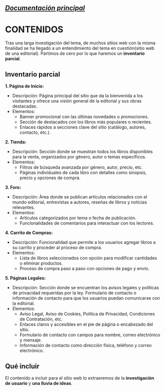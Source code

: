 _[Documentación principal](/Documentacion.md)_
--- 

# CONTENIDOS

Tras una larga investigación del tema, de muchos sitios web con la misma finalidad se ha llegado a un entendimiento del tema en cuestión(sitio web de una editorial). Partimos de cero por lo que haremos un **inventario parcial**.

## Inventario parcial

**1. Página de Inicio:**
- Descripción: Página principal del sitio que da la bienvenida a los visitantes y ofrece una visión general de la editorial y sus obras destacadas.
- Elementos:
  - Banner promocional con las últimas novedades o promociones.
  - Sección de destacados con los libros más populares o recientes.
  - Enlaces rápidos a secciones clave del sitio (catálogo, autores, contacto, etc.).

**2. Tienda:**
- Descripción: Sección donde se muestran todos los libros disponibles para la venta, organizados por género, autor o temas específicos.
- Elementos:
  - Filtros de búsqueda avanzada por género, autor, precio, etc.
  - Páginas individuales de cada libro con detalles como sinopsis, precio y opciones de compra.

**3. Foro:**
- Descripción: Área donde se publican artículos relacionados con el mundo editorial, entrevistas a autores, reseñas de libros y noticias relevantes.
- Elementos:
  - Artículos categorizados por tema o fecha de publicación.
  - Funcionalidades de comentarios para interactuar con los lectores.

**4. Carrito de Compras:**
- Descripción: Funcionalidad que permite a los usuarios agregar libros a su carrito y proceder al proceso de compra.
- Elementos:
  - Lista de libros seleccionados con opción para modificar cantidades o eliminar productos.
  - Proceso de compra paso a paso con opciones de pago y envío.

**5. Páginas Legales:**
- Descripción: Sección donde se encuentran los avisos legales y políticas de privacidad requeridas por la ley. Formulario de contacto o información de contacto para que los usuarios puedan comunicarse con la editorial.
- Elementos:
  - Aviso Legal, Aviso de Cookies, Política de Privacidad, Condiciones de Contratación, etc.
  - Enlaces claros y accesibles en el pie de página o encabezado del sitio.
  - Formulario de contacto con campos para nombre, correo electrónico y mensaje.
  - Información de contacto como dirección física, teléfono y correo electrónico.

## Qué incluir

El contenido a incluir para el sitio web lo extraeremos de la **investigación de usuario** y **una lluvia de ideas**.
